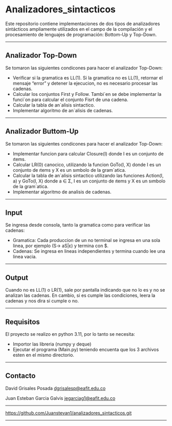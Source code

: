 # Analizadores_sintacticos

Este repositorio contiene implementaciones de dos tipos de analizadores sintácticos ampliamente utilizados en el campo de la compilación y el procesamiento de lenguajes de programación: Bottom-Up y Top-Down.

----
Analizador Top-Down
--
Se tomaron las siguientes condicones para hacer el analizador Top-Down: 
  - Verificar si la gramatica es LL(1). Si la gramatica no es LL(1), retornar el mensaje “error” y detener
     la ejecucion, no es necesario procesar las cadenas.
  - Calcular los conjuntos First y Follow. Tambi´en se debe implementar la funci´on para calcular el conjunto
     Fisrt de una cadena.
  - Calcular la tabla de an´alisis sintactico.
  - Implementar algoritmo de an´alisis de cadenas.
---
Analizador Buttom-Up
--
Se tomaron las siguientes condicones para hacer el analizador Top-Down: 
  - Implementar funcion para calcular Closure(I) donde I es un conjunto de ıtems.
  - Calcular LR(0) canocico, utilizando la funcion GoTo(I, X) donde I es un conjunto de ıtems y X es
     un sımbolo de la gram´atica.
  - Calcular la tabla de an´alisis sintactico utilizando las funciones Action(I, a) y GoTo(I, X) donde
     a ∈ Σ, I es un conjunto de ıtems y X es un sımbolo de la gram´atica.
  - Implementar algoritmo de analisis de cadenas.
 
---
Input
--
Se ingresa desde consola, tanto la gramatica como para verificar las cadenas:
 - Gramatica:
       Cada produccion de un no terminal se ingresa en una sola linea, por ejemplo (S-> aS|ε) y termina con $. 
 - Cadenas:
       Se ingresa en lineas independientes y termina cuando lee una linea vacia.
      
---
Output
--
Cuando no es LL(1) o LR(1), sale por pantalla indicando que no lo es y no se analizan las cadenas. En cambio, si es
cumple las condiciones, leera la cadenas y nos dira si cumple o no. 

---
Requisitos
--
El proyecto se realizo en python 3.11, por lo tanto se necesita:
  - Importor las libreria (numpy y deque)
  - Ejecutar el programa (Main.py) teniendo encuenta que los 3 archivos esten en el mismo directorio.
  
---
Contacto
--
David Grisales Posada
dgrisalesp@eafit.edu.co

Juan Esteban Garcia Galvis
jegarciag1@eafit.edu.co

---
https://github.com/Juanstevan1/analizadores_sintacticos.git

---
